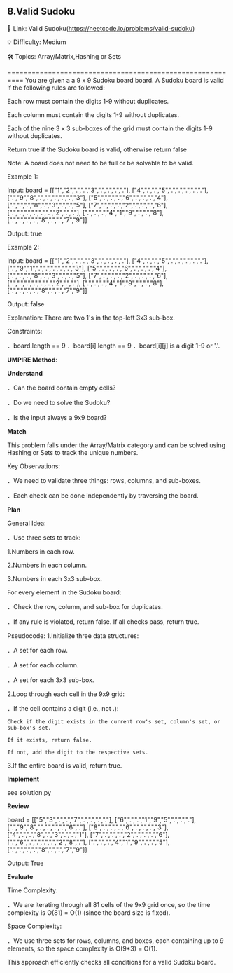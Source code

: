 **8.Valid Sudoku**
-
🔗 Link: Valid Sudoku(https://neetcode.io/problems/valid-sudoku)

💡 Difficulty: Medium

🛠️ Topics: Array/Matrix,Hashing or Sets

==========================================================
You are given a a 9 x 9 Sudoku board board. A Sudoku board is valid if the following rules are followed:

Each row must contain the digits 1-9 without duplicates.

Each column must contain the digits 1-9 without duplicates.

Each of the nine 3 x 3 sub-boxes of the grid must contain the digits 1-9 without duplicates.

Return true if the Sudoku board is valid, otherwise return false

Note: A board does not need to be full or be solvable to be valid.

Example 1:

Input: board = 
[["1","2",".",".","3",".",".",".","."],
 ["4",".",".","5",".",".",".",".","."],
 [".","9","8",".",".",".",".",".","3"],
 ["5",".",".",".","6",".",".",".","4"],
 [".",".",".","8",".","3",".",".","5"],
 ["7",".",".",".","2",".",".",".","6"],
 [".",".",".",".",".",".","2",".","."],
 [".",".",".","4","1","9",".",".","8"],
 [".",".",".",".","8",".",".","7","9"]]

Output: true

Example 2:

Input: board = 
[["1","2",".",".","3",".",".",".","."],
 ["4",".",".","5",".",".",".",".","."],
 [".","9","1",".",".",".",".",".","3"],
 ["5",".",".",".","6",".",".",".","4"],
 [".",".",".","8",".","3",".",".","5"],
 ["7",".",".",".","2",".",".",".","6"],
 [".",".",".",".",".",".","2",".","."],
 [".",".",".","4","1","9",".",".","8"],
 [".",".",".",".","8",".",".","7","9"]]

Output: false

Explanation: There are two 1's in the top-left 3x3 sub-box.

Constraints:

．board.length == 9
．board[i].length == 9
．board[i][j] is a digit 1-9 or '.'.

**UMPIRE Method**:

**Understand**

．Can the board contain empty cells?

．Do we need to solve the Sudoku?

．Is the input always a 9x9 board?

**Match**

This problem falls under the Array/Matrix category and can be solved using Hashing or Sets to track the unique numbers.

Key Observations:

．We need to validate three things: rows, columns, and sub-boxes.

．Each check can be done independently by traversing the board.

**Plan**

General Idea:

．Use three sets to track:

1.Numbers in each row.

2.Numbers in each column.

3.Numbers in each 3x3 sub-box.

For every element in the Sudoku board:

．Check the row, column, and sub-box for duplicates.

．If any rule is violated, return false. If all checks pass, return true.

Pseudocode:
1.Initialize three data structures:

．A set for each row.

．A set for each column.

．A set for each 3x3 sub-box.

2.Loop through each cell in the 9x9 grid:

．If the cell contains a digit (i.e., not .):

    Check if the digit exists in the current row's set, column's set, or sub-box's set.

    If it exists, return false.

    If not, add the digit to the respective sets.

3.If the entire board is valid, return true.

**Implement**

see solution.py

**Review**

board = 
[["5","3",".",".","7",".",".",".","."],
 ["6",".",".","1","9","5",".",".","."],
 [".","9","8",".",".",".",".","6","."],
 ["8",".",".",".","6",".",".",".","3"],
 ["4",".",".","8",".","3",".",".","1"],
 ["7",".",".",".","2",".",".",".","6"],
 [".","6",".",".",".",".","2","8","."],
 [".",".",".","4","1","9",".",".","5"],
 [".",".",".",".","8",".",".","7","9"]]

Output: True

**Evaluate**

Time Complexity:

．We are iterating through all 81 cells of the 9x9 grid once, so the time complexity is O(81) = O(1) (since the board size is fixed).

Space Complexity:

．We use three sets for rows, columns, and boxes, each containing up to 9 elements, so the space complexity is O(9*3) = O(1).

This approach efficiently checks all conditions for a valid Sudoku board.




